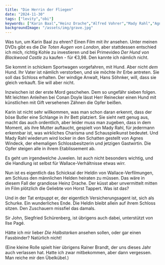 ```yaml
---
title: "Die Herrin der Fliegen"
date: "2024-11-30"
tags: ["levity","obi"]
keywords: ["Karin Baal","Heinz Drache","Alfred Vohrer","Mady Rahl","Agnes Windeck","Rainer Brandt"]
backgroundImage: "/assets/img/grave.jpg"
---
```

Was tun, um Karin Baal zu ehren? Einen Film mit ihr ansehen. Unter meinen DVDs gibt es die *Die Toten Augen von London*, aber stattdessen entschied ich mich, richtig Kohle zu investieren und bei Primevideo *Der Hund von Blackwood Castle* zu kaufen - für €3,98. Den kannte ich nämlich nicht. 

Sie kommt in schickem Sportwagen vorgefahren, mit Hund. Aber nicht *dem* Hund. Ihr Vater ist nämlich verstorben, und sie möchte ihr Erbe antreten. Sie soll das Schloss erhalten. Der windige Anwalt, Hans Söhnker, will, dass sie gleich verkauft. Sie will aber nicht. 

Inzwischen ist der erste Mord geschehen. Dem so ungefähr sieben folgen. Mit leichten Anleihen bei Conan Doyle lässt Herr Reinecker einen Hund mit künstlichen mit Gift versehenen Zähnen die Opfer beißen.

Karin ist nicht sehr willkommen, was man schon daran erkennt, dass der böse Butler eine Schlange in ihr Bett platziert.
Sie sieht nett genug aus, macht das auch ordentlich, aber leider muss man zugeben, dass in dem Moment, als ihre Mutter auftaucht, gespielt von Mady Rahl, für jedermann erkennbar ist, was wirkliches Charisma und Schauspielkunst bedeutet. Und Mady Rahl wiederum wird locker in den Schatten gestellt von Agnes Windeck, der ehemaligen Schlossbesitzerin und jetzigen Gastwirtin. Die Opfer steigen alle in ihrem Etablissement ab. 

Es geht um irgendwelche Juwelen. Ist auch nicht besonders wichtig, und die Handlung ist selbst für Wallace-Verhältnisse etwas wirr.

Nun ist es eigentlich das Schicksal der Heldin von Wallace-Verfilmungen, am Schluss den männlichen Helden heiraten zu müssen. Das wäre in diesem Fall der grandiose Heinz Drache. Der küsst aber unvermittelt mitten im Film plötzlich die Geliebte von Horst Tappert. Was ist das?

Und in der Tat entpuppt er, der eigentlich Versicherungsagent ist, sich als Schurke. Ein wunderliches Ende. Die Heldin bleibt allein auf ihrem Schloss sitzen. Den Zuschauern missfiel das damals. 

Sir John, Siegfried Schürenberg, ist übrigens auch dabei, unterstützt von Ilse Pagé. 

Hätte ich mir lieber *Die Halbstarken* ansehen sollen, oder gar einen Fassbinder? Natürlich nicht!


(Eine kleine Rolle spielt hier übrigens Rainer Brandt, der uns dieses Jahr auch verlassen hat. Hatte ich zwar mitbekommen, aber dann vergessen. Man reiche mir den Übelkübel.)